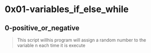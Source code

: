 # 0x01-variables_if_else_while

## 0-positive_or_negative
> This script willhis program will assign a random number to the variable n each time it is execute 
